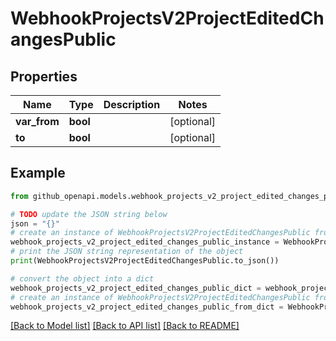 # WebhookProjectsV2ProjectEditedChangesPublic


## Properties

Name | Type | Description | Notes
------------ | ------------- | ------------- | -------------
**var_from** | **bool** |  | [optional] 
**to** | **bool** |  | [optional] 

## Example

```python
from github_openapi.models.webhook_projects_v2_project_edited_changes_public import WebhookProjectsV2ProjectEditedChangesPublic

# TODO update the JSON string below
json = "{}"
# create an instance of WebhookProjectsV2ProjectEditedChangesPublic from a JSON string
webhook_projects_v2_project_edited_changes_public_instance = WebhookProjectsV2ProjectEditedChangesPublic.from_json(json)
# print the JSON string representation of the object
print(WebhookProjectsV2ProjectEditedChangesPublic.to_json())

# convert the object into a dict
webhook_projects_v2_project_edited_changes_public_dict = webhook_projects_v2_project_edited_changes_public_instance.to_dict()
# create an instance of WebhookProjectsV2ProjectEditedChangesPublic from a dict
webhook_projects_v2_project_edited_changes_public_from_dict = WebhookProjectsV2ProjectEditedChangesPublic.from_dict(webhook_projects_v2_project_edited_changes_public_dict)
```
[[Back to Model list]](../README.md#documentation-for-models) [[Back to API list]](../README.md#documentation-for-api-endpoints) [[Back to README]](../README.md)


